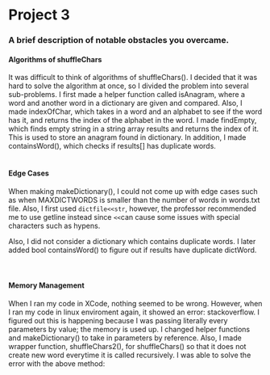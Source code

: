 # Project 3 

### <strong> A brief description of notable obstacles you overcame. </strong>

#### <strong> Algorithms of shuffleChars</strong>
It was difficult to think of algorithms of shuffleChars(). I decided that it was hard to solve the algorithm at once, so I divided the problem into several sub-problems. I first made a helper function called isAnagram, where a word and another word in a dictionary are given and compared. Also, I made indexOfChar, which takes in a word and an alphabet to see if the word has it, and returns the index of the alphabet in the word. I made findEmpty, which finds empty string in a string array results and returns the index of it. This is used to store an anagram found in dictionary. In addition, I made containsWord(), which checks if results[] has duplicate words. 
<br></br>

#### <strong> Edge Cases</strong>
When making makeDictionary(), I could not come up with edge cases such as when MAXDICTWORDS is smaller than the number of words in words.txt file. Also, I first used `dictfile<<str`, however, the professor recommended me to use getline instead since `<<`can cause some issues with special characters such as hypens. 

Also, I did not consider a dictionary which contains duplicate words. I later added bool containsWord() to figure out if results have duplicate dictWord.  
<br></br>

#### <strong> Memory Management</strong>

When I ran my code in XCode, nothing seemed to be wrong. However, when I ran my code in linux enviroment again, it showed an error: stackoverflow. 
I figured out this is happening because I was passing literally every parameters by value; the memory is used up. I changed helper functions and makeDictionary() to take in parameters by reference. Also, I made wrapper function, shuffleChars2(), for shuffleChars() so that it does not create new word everytime it is called recursively. 
I was able to solve the error with the above method:
